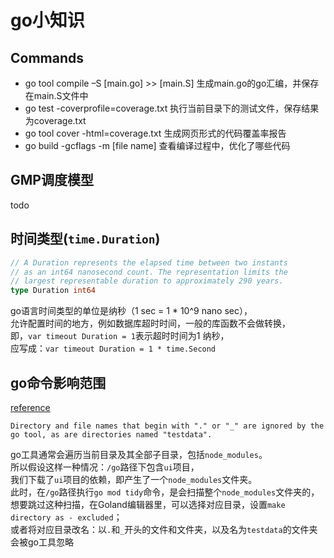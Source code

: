 # go小知识

## Commands

- go tool compile –S [main.go] >> [main.S] 生成main.go的go汇编，并保存在main.S文件中
- go test -coverprofile=coverage.txt 执行当前目录下的测试文件，保存结果为coverage.txt
- go tool cover -html=coverage.txt 生成网页形式的代码覆盖率报告
- go build -gcflags -m [file name] 查看编译过程中，优化了哪些代码

## GMP调度模型

todo

## 时间类型(```time.Duration```)

```go 
// A Duration represents the elapsed time between two instants
// as an int64 nanosecond count. The representation limits the
// largest representable duration to approximately 290 years.
type Duration int64
```

go语言时间类型的单位是纳秒（1 sec = 1 * 10^9 nano sec），  
允许配置时间的地方，例如数据库超时时间，一般的库函数不会做转换，  
即，```var timeout Duration = 1```表示超时时间为1 纳秒，  
应写成：```var timeout Duration = 1 * time.Second```

## go命令影响范围

[reference](https://pkg.go.dev/cmd/go#hdr-Package_lists_and_patterns)

```text
Directory and file names that begin with "." or "_" are ignored by the go tool, as are directories named "testdata".
```

go工具通常会遍历当前目录及其全部子目录，包括```node_modules```。  
所以假设这样一种情况：```/go```路径下包含```ui```项目，  
我们下载了```ui```项目的依赖，即产生了一个```node_modules```文件夹。  
此时，在```/go```路径执行```go mod tidy```命令，是会扫描整个```node_modules```文件夹的，  
想要跳过这种扫描，在Goland编辑器里，可以选择对应目录，设置```make directory as - excluded```；  
或者将对应目录改名：以```.```和```_```开头的文件和文件夹，以及名为```testdata```的文件夹会被go工具忽略
